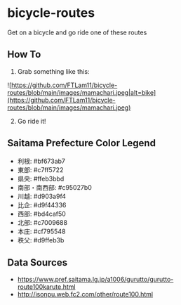 # bicycle-routes
Get on a bicycle and go ride one of these routes

## How To

1. Grab something like this:

![https://github.com/FTLam11/bicycle-routes/blob/main/images/mamachari.jpeg|alt=bike](https://github.com/FTLam11/bicycle-routes/blob/main/images/mamachari.jpeg)

2. Go ride it!

## Saitama Prefecture Color Legend
* 利根: #bf673ab7
* 東部: #c7ff5722
* 県央: #ffeb3bbd
* 南部・南西部: #c95027b0
* 川越: #d903a9f4
* 比企: #d9f44336
* 西部: #bd4caf50
* 北部: #c7009688
* 本庄: #cf795548
* 秩父: #d9ffeb3b

## Data Sources

* https://www.pref.saitama.lg.jp/a1006/gurutto/gurutto-route100karute.html
* http://isonpu.web.fc2.com/other/route100.html
